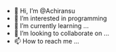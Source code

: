- 👋 Hi, I’m @Achiransu
- 👀 I’m interested in programming
- 🌱 I’m currently learning ...
- 💞️ I’m looking to collaborate on ...
- 📫 How to reach me ...

<!---
Achiransu/Achiransu is a ✨ special ✨ repository because its `README.md` (this file) appears on your GitHub profile.
You can click the Preview link to take a look at your changes.
--->
